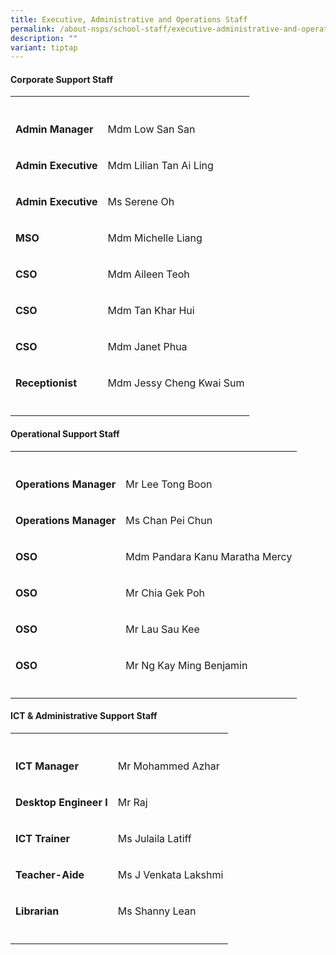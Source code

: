 ```yaml
---
title: Executive, Administrative and Operations Staff
permalink: /about-nsps/school-staff/executive-administrative-and-operations-staff/
description: ""
variant: tiptap
---
```

<h4>Corporate Support Staff</h4>
<table style="minWidth: 50px">
<colgroup>
<col>
<col>
</colgroup>
<tbody>
<tr>
<th rowspan="1" colspan="1">
<p></p>
</th>
<th rowspan="1" colspan="1">
<p></p>
</th>
</tr>
<tr>
<td rowspan="1" colspan="1">
<p><strong>Admin Manager</strong>
</p>
</td>
<td rowspan="1" colspan="1">
<p>Mdm Low San San</p>
</td>
</tr>
<tr>
<td rowspan="1" colspan="1">
<p><strong>Admin Executive</strong>
</p>
</td>
<td rowspan="1" colspan="1">
<p>Mdm Lilian Tan Ai Ling</p>
</td>
</tr>
<tr>
<td rowspan="1" colspan="1">
<p><strong>Admin Executive</strong>
</p>
</td>
<td rowspan="1" colspan="1">
<p>Ms Serene Oh</p>
</td>
</tr>
<tr>
<td rowspan="1" colspan="1">
<p><strong>MSO</strong>
</p>
</td>
<td rowspan="1" colspan="1">
<p>Mdm Michelle Liang</p>
</td>
</tr>
<tr>
<td rowspan="1" colspan="1">
<p><strong>CSO</strong>
</p>
</td>
<td rowspan="1" colspan="1">
<p>Mdm Aileen Teoh</p>
</td>
</tr>
<tr>
<td rowspan="1" colspan="1">
<p><strong>CSO</strong>
</p>
</td>
<td rowspan="1" colspan="1">
<p>Mdm Tan Khar Hui</p>
</td>
</tr>
<tr>
<td rowspan="1" colspan="1">
<p><strong>CSO</strong>
</p>
</td>
<td rowspan="1" colspan="1">
<p>Mdm Janet Phua</p>
</td>
</tr>
<tr>
<td rowspan="1" colspan="1">
<p><strong>Receptionist</strong>
</p>
</td>
<td rowspan="1" colspan="1">
<p>Mdm Jessy Cheng Kwai Sum</p>
</td>
</tr>
<tr>
<td rowspan="1" colspan="1">
<p></p>
</td>
<td rowspan="1" colspan="1">
<p></p>
</td>
</tr>
</tbody>
</table>
<h4>Operational Support Staff</h4>
<table style="minWidth: 50px">
<colgroup>
<col>
<col>
</colgroup>
<tbody>
<tr>
<th rowspan="1" colspan="1">
<p></p>
</th>
<th rowspan="1" colspan="1">
<p></p>
</th>
</tr>
<tr>
<td rowspan="1" colspan="1">
<p><strong>Operations Manager</strong>
</p>
</td>
<td rowspan="1" colspan="1">
<p>Mr Lee Tong Boon</p>
</td>
</tr>
<tr>
<td rowspan="1" colspan="1">
<p><strong>Operations Manager</strong>
</p>
</td>
<td rowspan="1" colspan="1">
<p>Ms Chan Pei Chun</p>
</td>
</tr>
<tr>
<td rowspan="1" colspan="1">
<p><strong>OSO</strong>
</p>
</td>
<td rowspan="1" colspan="1">
<p>Mdm Pandara Kanu Maratha Mercy</p>
</td>
</tr>
<tr>
<td rowspan="1" colspan="1">
<p><strong>OSO</strong>
</p>
</td>
<td rowspan="1" colspan="1">
<p>Mr Chia Gek Poh</p>
</td>
</tr>
<tr>
<td rowspan="1" colspan="1">
<p><strong>OSO</strong>
</p>
</td>
<td rowspan="1" colspan="1">
<p>Mr Lau Sau Kee</p>
</td>
</tr>
<tr>
<td rowspan="1" colspan="1">
<p><strong>OSO</strong>
</p>
</td>
<td rowspan="1" colspan="1">
<p>Mr Ng Kay Ming Benjamin</p>
</td>
</tr>
<tr>
<td rowspan="1" colspan="1">
<p></p>
</td>
<td rowspan="1" colspan="1">
<p></p>
</td>
</tr>
</tbody>
</table>
<h4>ICT &amp; Administrative Support Staff</h4>
<table style="minWidth: 50px">
<colgroup>
<col>
<col>
</colgroup>
<tbody>
<tr>
<th rowspan="1" colspan="1">
<p></p>
</th>
<th rowspan="1" colspan="1">
<p></p>
</th>
</tr>
<tr>
<td rowspan="1" colspan="1">
<p><strong>ICT Manager</strong>
</p>
</td>
<td rowspan="1" colspan="1">
<p>Mr Mohammed Azhar</p>
</td>
</tr>
<tr>
<td rowspan="1" colspan="1">
<p><strong>Desktop Engineer I</strong>
</p>
</td>
<td rowspan="1" colspan="1">
<p>Mr Raj</p>
</td>
</tr>
<tr>
<td rowspan="1" colspan="1">
<p><strong>ICT Trainer</strong>
</p>
</td>
<td rowspan="1" colspan="1">
<p>Ms Julaila Latiff</p>
</td>
</tr>
<tr>
<td rowspan="1" colspan="1">
<p><strong>Teacher-Aide</strong>
</p>
</td>
<td rowspan="1" colspan="1">
<p>Ms J Venkata Lakshmi</p>
</td>
</tr>
<tr>
<td rowspan="1" colspan="1">
<p><strong>Librarian</strong>
</p>
</td>
<td rowspan="1" colspan="1">
<p>Ms Shanny Lean</p>
</td>
</tr>
<tr>
<td rowspan="1" colspan="1">
<p></p>
</td>
<td rowspan="1" colspan="1">
<p></p>
</td>
</tr>
</tbody>
</table>
<p></p>
